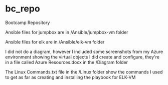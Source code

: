 # bc_repo
Bootcamp Repository

Ansible files for jumpbox are in /Ansible/jumpbox-vm folder

Ansible files for elk are in /Ansible/elk-vm folder

I did not do a diagram, however I included some screenshots from my Azure environment showing the virtual objects I did create and configure, they're in a file called Azure Resources.docx in the /Diagram folder

The Linux Commands.txt file in the /Linux folder show the commands I used to get as far as creating and installing the playbook for ELK-VM
